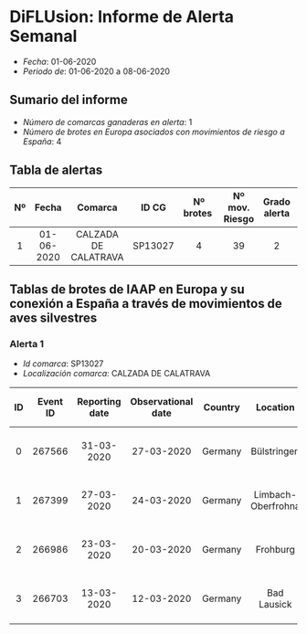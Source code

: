 # DiFLUsion: Informe de Alerta Semanal 

 - *Fecha*: 01-06-2020
 - *Periodo de*: 01-06-2020 a 08-06-2020

## Sumario del informe 
 - *Número de comarcas ganaderas en alerta*: 1
 - *Número de brotes en Europa asociados con movimientos de riesgo a España*: 4

## Tabla de alertas 
| Nº | Fecha  | Comarca  | ID CG | Nº brotes | Nº mov. Riesgo | Grado alerta | Temperatura estimada  | Supervivencia del virus en días |
|:-:|:-------:|:-----:|:-----:|:-----:|:-----:|:-----:|:-----:|:-----:|
|1|01-06-2020|CALZADA DE CALATRAVA|SP13027|4|39|2|13.11|9.8136|


## Tablas de brotes de IAAP en Europa y su conexión a España a través de  movimientos de aves silvestres

### Alerta 1 
- *Id comarca*: SP13027
- *Localización comarca*: CALZADA DE CALATRAVA

| ID | Event ID | Reporting date |Observational date |Country |Location | Latitud | Longitud | An. Type | Species | Cases | Deaths | Especie movimiento |Cód.  Especie | Prob mov semanal |
|:-:|:---------:|:----------------:|:-------------:|:--------------:|:-----------:|:------------:|:-----------:|:-------------:|:----------:|:--------:|:--------:|:----------------:|:--------------:|:------------------:|
| 0| 267566|31-03-2020|27-03-2020|Germany|Bülstringen|52.36|11.32|Domestic|Ciconia ciconia|380|130|Cigüeña blanca  2015-2019|1340|0.7583|
| 1| 267399|27-03-2020|24-03-2020|Germany|Limbach-Oberfrohna|50.85|12.75|Wild|Ciconia ciconia|1|1|Cigüeña blanca  2015-2019|1340|0.7583|
| 2| 266986|23-03-2020|20-03-2020|Germany|Frohburg|51.05|12.56|Wild|Ciconia ciconia|1|1|Cigüeña blanca  2015-2019|1340|0.7583|
| 3| 266703|13-03-2020|12-03-2020|Germany|Bad Lausick|51.15|12.6|Captive|Ciconia ciconia|24|24|Cigüeña blanca  2015-2019|1340|0.7583|
